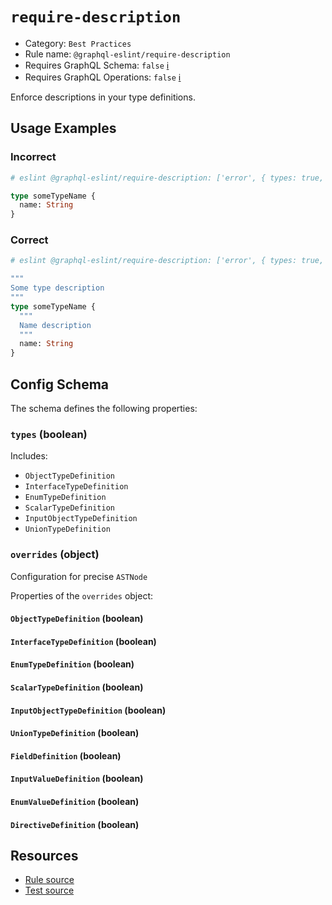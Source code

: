 # `require-description`

- Category: `Best Practices`
- Rule name: `@graphql-eslint/require-description`
- Requires GraphQL Schema: `false` [ℹ️](../../README.md#extended-linting-rules-with-graphql-schema)
- Requires GraphQL Operations: `false` [ℹ️](../../README.md#extended-linting-rules-with-siblings-operations)

Enforce descriptions in your type definitions.

## Usage Examples

### Incorrect

```graphql
# eslint @graphql-eslint/require-description: ['error', { types: true, overrides: { FieldDefinition: true } }]

type someTypeName {
  name: String
}
```

### Correct

```graphql
# eslint @graphql-eslint/require-description: ['error', { types: true, overrides: { FieldDefinition: true } }]

"""
Some type description
"""
type someTypeName {
  """
  Name description
  """
  name: String
}
```

## Config Schema

The schema defines the following properties:

### `types` (boolean)

Includes:

- `ObjectTypeDefinition`
- `InterfaceTypeDefinition`
- `EnumTypeDefinition`
- `ScalarTypeDefinition`
- `InputObjectTypeDefinition`
- `UnionTypeDefinition`

### `overrides` (object)

Configuration for precise `ASTNode`

Properties of the `overrides` object:

#### `ObjectTypeDefinition` (boolean)

#### `InterfaceTypeDefinition` (boolean)

#### `EnumTypeDefinition` (boolean)

#### `ScalarTypeDefinition` (boolean)

#### `InputObjectTypeDefinition` (boolean)

#### `UnionTypeDefinition` (boolean)

#### `FieldDefinition` (boolean)

#### `InputValueDefinition` (boolean)

#### `EnumValueDefinition` (boolean)

#### `DirectiveDefinition` (boolean)

## Resources

- [Rule source](../../packages/plugin/src/rules/require-description.ts)
- [Test source](../../packages/plugin/tests/require-description.spec.ts)
